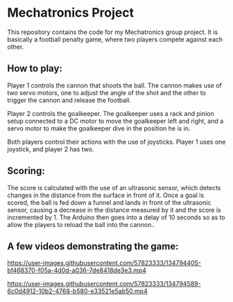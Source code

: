 # Mechatronics Project

This repository contains the code for my Mechatronics group project.
It is basically a football penalty game, where two players compete against each other.

## How to play: 

Player 1 controls the cannon that shoots the ball. The cannon makes use of two servo motors, one to adjust the angle of the shot and the other to trigger the cannon and release the football.

Player 2 controls the goalkeeper. The goalkeeper uses a rack and pinion setup connected to a DC motor to move the goalkeeper left and right, and a servo motor to make the goalkeeper dive in the position he is in. 

Both players control their actions with the use of joysticks. Player 1 uses one joystick, and player 2 has two. 

## Scoring: 

The score is calculated with the use of an ultrasonic sensor, which detects changes in the distance from the surface in front of it. Once a goal is scored, the ball is fed down a funnel and lands in front of the ultrasonic sensor, causing a decrease in the distance measured by it and the score is incremented by 1. The Arduino then goes into a delay of 10 seconds so as to allow the players to reload the ball into the cannon..


## A few videos demonstrating the game:

https://user-images.githubusercontent.com/57823333/134794405-bf468370-f05a-4d0d-a036-7de8418de3e3.mp4


https://user-images.githubusercontent.com/57823333/134794589-6c0d4912-10b2-4768-b580-e33521e5ab50.mp4

